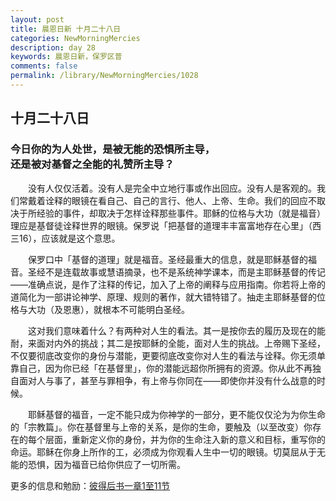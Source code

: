 ```yaml
---
layout: post
title: 晨恩日新 十月二十八日
categories: NewMorningMercies
description: day 28
keywords: 晨恩日新，保罗区普
comments: false
permalink: /library/NewMorningMercies/1028
---
```


## 十月二十八日

### 今日你的为人处世，是被无能的恐惧所主导， <br> 还是被对基督之全能的礼赞所主导？

&emsp;&emsp;没有人仅仅活着。没有人是完全中立地行事或作出回应。没有人是客观的。我们常戴着诠释的眼镜在看自己、自己的言行、他人、上帝、生命。我们的回应不取决于所经验的事件，却取决于怎样诠释那些事件。耶稣的位格与大功（就是福音）理应是基督徒诠释世界的眼镜。保罗说「把基督的道理丰丰富富地存在心里」（西三16），应该就是这个意思。

&emsp;&emsp;保罗口中「基督的道理」就是福音。圣经最重大的信息，就是耶稣基督的福音。圣经不是连载故事或慧语摘录，也不是系统神学课本，而是主耶稣基督的传记——准确点说，是作了注释的传记，加入了上帝的阐释与应用指南。你若将上帝的道简化为一部讲论神学、原理、规则的著作，就大错特错了。抽走主耶稣基督的位格与大功（及恩惠），就根本不可能明白圣经。

&emsp;&emsp;这对我们意味着什么？有两种对人生的看法。其一是按你去的履历及现在的能耐，来面对内外的挑战；其二是按耶稣的全能，面对人生的挑战。上帝赐下圣经，不仅要彻底改变你的身份与潜能，更要彻底改变你对人生的看法与诠释。你无须单靠自己，因为你已经「在基督里」，你的潜能远超你所拥有的资源。你从此不再独自面对人与事了，甚至与罪相争，有上帝与你同在——即使你并没有什么战意的时候。

&emsp;&emsp;耶稣基督的福音，一定不能只成为你神学的一部分，更不能仅仅沦为为你生命的「宗教篇」。你在基督里与上帝的关系，是你的生命，要触及（以至改变）你存在的每个层面，重新定义你的身份，并为你的生命注入新的意义和目标，重写你的命运。耶稣在你身上所作的工，必须成为你观看人生中一切的眼镜。切莫屈从于无能的恐惧，因为福音已给你供应了一切所需。

更多的信息和勉励：[彼得后书一章1至11节]()
